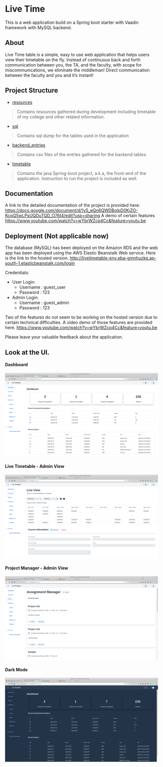 # Live Time

This is a web application build on a Spring boot starter with Vaadin framework with MySQL backend. 

## About
Live Time table is a simple, easy to use web application that helps users view their timetable on the fly. 
Instead of continuous back and forth communication between you, the TA, and the faculty, with scope for  miscommunications, we eliminate the middleman! Direct communication between the faculty and you and it’s instant!

## Project Structure

*   [resources](https://github.com/Adhesh148/Live-Time/tree/master/resources)
> Contains resources gathered during development including timetable of my college and other related information.

*   [sql](https://github.com/Adhesh148/Live-Time/tree/master/sql)
> Contains sql dump for the tables used in the application

*   [backend_entries](https://github.com/Adhesh148/Live-Time/tree/master/backend_entries)
> Contains csv files of the entries gathered for the backend tables.

*   [timetable](https://github.com/Adhesh148/Live-Time/tree/master/timetable)
> Contains the java Spring-boot project, a.k.a, the front-end of the application. Instruction to run the project is included as well.

## Documentation
A link to the detailed documentation of the project is provided here:
https://docs.google.com/document/d/1y5_eQn6QWDBolpD0KiZO-KcqQ5wLPsUQDuTQD_O76I4/edit?usp=sharing
A demo of certain features
https://www.youtube.com/watch?v=wYbrWZcp4Cc&feature=youtu.be

## Deployment (Not applicable now)
The database (MySQL) has been deployed on the Amazon RDS and the web app has been deployed using the AWS Elastic Beanstalk Web service. Here is the link to the hosted version.
http://livetimetable-env.eba-gmnhuzkq.ap-south-1.elasticbeanstalk.com/login

Credentials:
* User Login:
    * Username : guest_user
    * Password : 123
* Admin Login:
    * Username : guest_admin
    * Password : 123

Two of the features do not seem to be working on the hosted version due to certain technical difficulties. A video demo of those features are provided here.
https://www.youtube.com/watch?v=wYbrWZcp4Cc&feature=youtu.be

Please leave your valuable feedback about the application.

## Look at the UI.
#### Dashboard
![ui](resources/Screenshots/final/dashboard.png)  
#### Live Timetable - Admin View
![ui](resources/Screenshots/final/admin_live.png)
#### Project Manager - Admin View
![ui](resources/Screenshots/final/assignment_admin.png)
#### Dark Mode
![ui](resources/Screenshots/final/dark_mode.png)
